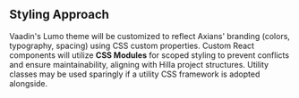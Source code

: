 ## Styling Approach

Vaadin's Lumo theme will be customized to reflect Axians' branding (colors, typography, spacing) using CSS custom properties. Custom React components will utilize **CSS Modules** for scoped styling to prevent conflicts and ensure maintainability, aligning with Hilla project structures. Utility classes may be used sparingly if a utility CSS framework is adopted alongside.
